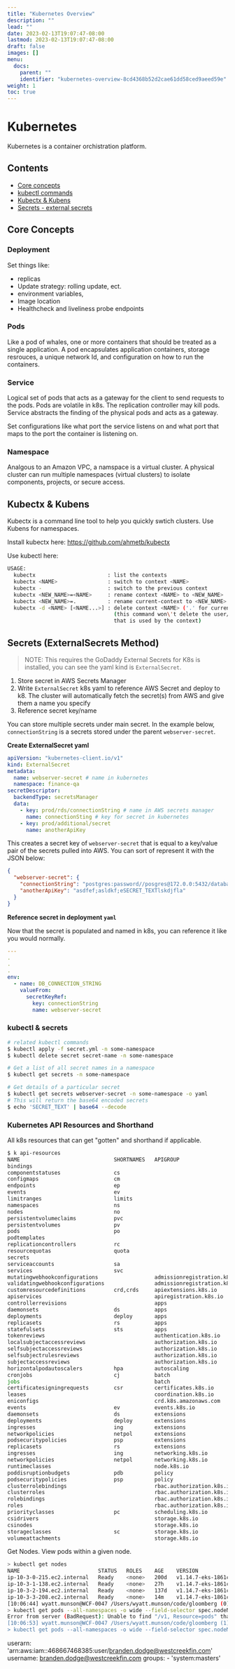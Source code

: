 ```yaml
---
title: "Kubernetes Overview"
description: ""
lead: ""
date: 2023-02-13T19:07:47-08:00
lastmod: 2023-02-13T19:07:47-08:00
draft: false
images: []
menu:
  docs:
    parent: ""
    identifier: "kubernetes-overview-8cd4368b52d2cae61dd58ced9aeed59e"
weight: 1
toc: true
---
```


# Kubernetes

Kubernetes is a container orchistration platform.

## Contents

- [Core concepts](#core-concepts)
- [kubectl commands](#kubctl-commands)
- [Kubectx & Kubens](#kubectx--kubens)
- [Secrets - external secrets](#secrets-externalsecrets-method)

## Core Concepts

### Deployment

Set things like:

- replicas
- Update strategy: rolling update, ect.
- environment variables,
- Image location
- Healthcheck and liveliness probe endpoints

### Pods

Like a pod of whales, one or more containers that should be treated as a single application. A pod encapsulates application containers, storage resrouces, a unique network Id, and configuration on how to run the containers.

### Service

Logical set of pods that acts as a gateway for the client to send requests to the pods. Pods are volatile in k8s. The replication controller may kill pods. Service abstracts the finding of the physical pods and acts as a gateway.

Set configurations like what port the service listens on and what port that maps to the port the container is listening on.

### Namespace

Analgous to an Amazon VPC, a namspace is a virtual cluster. A physical cluster can run multiple namespaces (virtual clusters) to isolate components, projects, or secure access.

## Kubectx & Kubens

Kubectx is a command line tool to help you quickly swtich clusters. Use Kubens for namespaces.

Install kubectx here: https://github.com/ahmetb/kubectx

Use kubectl here:

```bash
USAGE:
  kubectx                       : list the contexts
  kubectx <NAME>                : switch to context <NAME>
  kubectx -                     : switch to the previous context
  kubectx <NEW_NAME>=<NAME>     : rename context <NAME> to <NEW_NAME>
  kubectx <NEW_NAME>=.          : rename current-context to <NEW_NAME>
  kubectx -d <NAME> [<NAME...>] : delete context <NAME> ('.' for current-context)
                                  (this command won\'t delete the user/cluster entry
                                  that is used by the context)
```

## Secrets (ExternalSecrets Method)

> NOTE: This requires the GoDaddy External Secrets for K8s is installed, you can see the yaml kind is `ExternalSecret`.

1. Store secret in AWS Secrets Manager
1. Write `ExternalSecret` k8s yaml to reference AWS Secret and deploy to k8. The cluster will automatically fetch the secret(s) from AWS and give them a name you specify
1. Reference secret key/name

You can store multiple secrets under main secret. In the example below, `connectionString` is a secrets stored under the parent `webserver-secret`.

**Create ExternalSecret yaml**

```yaml
apiVersion: "kubernetes-client.io/v1"
kind: ExternalSecret
metadata:
  name: webserver-secret # name in kubernetes
  namespace: finance-qa
secretDescriptor:
  backendType: secretsManager
  data:
    - key: prod/rds/connectionString # name in AWS secrets manager
      name: connectionSting # key for secret in kubernetes
    - key: prod/additional/secret
      name: anotherApiKey
```

This creates a secret key of `webserver-secret` that is equal to a key/value pair of the secrets pulled into AWS. You can sort of represent it with the JSON below:

```json
{
  "webserver-secret": {
    "connectionString": "postgres:password//posgres@172.0.0:5432/database",
    "anotherApiKey": "asdfef;asldkf;eSECRET_TEXTlskdjfla"
  }
}
```

**Reference secret in deployment `yaml`**

Now that the secret is populated and named in k8s, you can reference it like you would normally.

```yaml
---
.
.
.
env:
  - name: DB_CONNECTION_STRING
    valueFrom:
      secretKeyRef:
        key: connectionString
        name: webserver-secret
```

### kubectl & secrets

```bash
# related kubectl commands
$ kubectl apply -f secret.yml -n some-namespace
$ kubectl delete secret secret-name -n some-namespace

# Get a list of all secret names in a namespace
$ kubectl get secrets -n some-namespace

# Get details of a particular secret
$ kubectl get secrets webserver-secret -n some-namespace -o yaml
# This will return the base64 encoded secrets
$ echo 'SECRET_TEXT' | base64 --decode

```

### Kubernetes API Resources and Shorthand

All k8s resources that can get "gotten" and shorthand if applicable.

```bash
$ k api-resources
NAME                              SHORTNAMES   APIGROUP                       NAMESPACED   KIND
bindings                                                                      true         Binding
componentstatuses                 cs                                          false        ComponentStatus
configmaps                        cm                                          true         ConfigMap
endpoints                         ep                                          true         Endpoints
events                            ev                                          true         Event
limitranges                       limits                                      true         LimitRange
namespaces                        ns                                          false        Namespace
nodes                             no                                          false        Node
persistentvolumeclaims            pvc                                         true         PersistentVolumeClaim
persistentvolumes                 pv                                          false        PersistentVolume
pods                              po                                          true         Pod
podtemplates                                                                  true         PodTemplate
replicationcontrollers            rc                                          true         ReplicationController
resourcequotas                    quota                                       true         ResourceQuota
secrets                                                                       true         Secret
serviceaccounts                   sa                                          true         ServiceAccount
services                          svc                                         true         Service
mutatingwebhookconfigurations                  admissionregistration.k8s.io   false        MutatingWebhookConfiguration
validatingwebhookconfigurations                admissionregistration.k8s.io   false        ValidatingWebhookConfiguration
customresourcedefinitions         crd,crds     apiextensions.k8s.io           false        CustomResourceDefinition
apiservices                                    apiregistration.k8s.io         false        APIService
controllerrevisions                            apps                           true         ControllerRevision
daemonsets                        ds           apps                           true         DaemonSet
deployments                       deploy       apps                           true         Deployment
replicasets                       rs           apps                           true         ReplicaSet
statefulsets                      sts          apps                           true         StatefulSet
tokenreviews                                   authentication.k8s.io          false        TokenReview
localsubjectaccessreviews                      authorization.k8s.io           true         LocalSubjectAccessReview
selfsubjectaccessreviews                       authorization.k8s.io           false        SelfSubjectAccessReview
selfsubjectrulesreviews                        authorization.k8s.io           false        SelfSubjectRulesReview
subjectaccessreviews                           authorization.k8s.io           false        SubjectAccessReview
horizontalpodautoscalers          hpa          autoscaling                    true         HorizontalPodAutoscaler
cronjobs                          cj           batch                          true         CronJob
jobs                                           batch                          true         Job
certificatesigningrequests        csr          certificates.k8s.io            false        CertificateSigningRequest
leases                                         coordination.k8s.io            true         Lease
eniconfigs                                     crd.k8s.amazonaws.com          false        ENIConfig
events                            ev           events.k8s.io                  true         Event
daemonsets                        ds           extensions                     true         DaemonSet
deployments                       deploy       extensions                     true         Deployment
ingresses                         ing          extensions                     true         Ingress
networkpolicies                   netpol       extensions                     true         NetworkPolicy
podsecuritypolicies               psp          extensions                     false        PodSecurityPolicy
replicasets                       rs           extensions                     true         ReplicaSet
ingresses                         ing          networking.k8s.io              true         Ingress
networkpolicies                   netpol       networking.k8s.io              true         NetworkPolicy
runtimeclasses                                 node.k8s.io                    false        RuntimeClass
poddisruptionbudgets              pdb          policy                         true         PodDisruptionBudget
podsecuritypolicies               psp          policy                         false        PodSecurityPolicy
clusterrolebindings                            rbac.authorization.k8s.io      false        ClusterRoleBinding
clusterroles                                   rbac.authorization.k8s.io      false        ClusterRole
rolebindings                                   rbac.authorization.k8s.io      true         RoleBinding
roles                                          rbac.authorization.k8s.io      true         Role
priorityclasses                   pc           scheduling.k8s.io              false        PriorityClass
csidrivers                                     storage.k8s.io                 false        CSIDriver
csinodes                                       storage.k8s.io                 false        CSINode
storageclasses                    sc           storage.k8s.io                 false        StorageClass
volumeattachments                              storage.k8s.io                 false        VolumeAttachment

```

Get Nodes. View pods within a given node.

```bash
> kubectl get nodes
NAME                         STATUS   ROLES    AGE    VERSION
ip-10-3-0-215.ec2.internal   Ready    <none>   200d   v1.14.7-eks-1861c5
ip-10-3-1-138.ec2.internal   Ready    <none>   27h    v1.14.7-eks-1861c5
ip-10-3-2-194.ec2.internal   Ready    <none>   137d   v1.14.7-eks-1861c5
ip-10-3-3-208.ec2.internal   Ready    <none>   14m    v1.14.7-eks-1861c5
[10:06:44] wyatt.munson@WCF-0047 /Users/wyatt.munson/code/gloomberg (0)
> kubectl get pods --all-namespaces -o wide --field-selector spec.nodeName
Error from server (BadRequest): Unable to find "/v1, Resource=pods" that match label selector "", field selector "spec.nodeName": invalid selector: 'spec.nodeName'; can't understand 'spec.nodeName'
[10:06:53] wyatt.munson@WCF-0047 /Users/wyatt.munson/code/gloomberg (1)
> kubectl get pods --all-namespaces -o wide --field-selector spec.nodeName=ip-10-3-0-215.ec2.internal
```

userarn: 'arn:aws:iam::468667468385:user/branden.dodge@westcreekfin.com'
username: branden.dodge@westcreekfin.com
groups: - 'system:masters'
